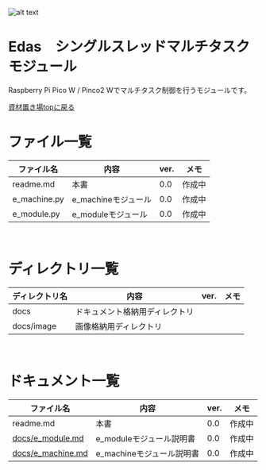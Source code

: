 ![alt text](docs/image/image03.jpg)

 # Edas　シングルスレッドマルチタスクモジュール
 Raspberry Pi Pico W / Pinco2 Wでマルチタスク制御を行うモジュールです。

[資材置き場topに戻る](../)

# ファイル一覧

| ファイル名   | 内容                | ver. | メモ   |
| ------------ | ------------------- | ---- | ------ |
| readme.md    | 本書                | 0.0  | 作成中 |
| e_machine.py | e_machineモジュール | 0.0  | 作成中 |
| e_module.py  | e_moduleモジュール  | 0.0  | 作成中 |

<br>

# ディレクトリ一覧

| ディレクトリ名 | 内容                           | ver. | メモ |
| -------------- | ------------------------------ | ---- | ---- |
| docs           | ドキュメント格納用ディレクトリ |      |      |
| docs/image     | 画像格納用ディレクトリ         |      |      |

<br>

# ドキュメント一覧

| ファイル名                             | 内容                      | ver. | メモ   |
| -------------------------------------- | ------------------------- | ---- | ------ |
| readme.md                              | 本書                      | 0.0  | 作成中 |
| [docs/e_module.md](docs/e_module.md)   | e_moduleモジュール説明書  | 0.0  | 作成中 |
| [docs/e_machine.md](docs/e_machine.md) | e_machineモジュール説明書 | 0.0  | 作成中 |
